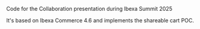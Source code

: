 Code for the Collaboration presentation during Ibexa Summit 2025

It's based on Ibexa Commerce 4.6 and implements the shareable cart POC.
